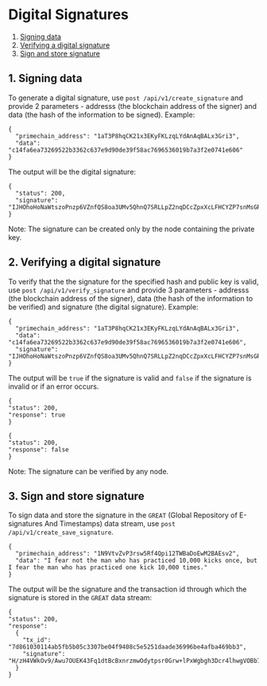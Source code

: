 # Digital Signatures

1. [Signing data](#1-signing-data)
2. [Verifying a digital signature](#2-verifying-a-digital-signature)
3. [Sign and store signature](#3-sign-and-store-signature)

## 1. Signing data
To generate a digital signature, use `post /api/v1/create_signature` and provide 2 parameters - addresss (the blockchain address of the signer) and data (the hash of the information to be signed). Example:
```
{
  "primechain_address": "1aT3P8hqCK21x3EKyFKLzqLYdAnAqBALx3Gri3",
  "data": "c14fa6ea73269522b3362c637e9d90de39f58ac7696536019b7a3f2e0741e606"
}
```

The output will be the digital signature:
```
{
  "status": 200,
  "signature": "IJHOhoHoNaWtszoPnzp6VZnfQS8oa3UMv5QhnQ7SRLLpZ2nqDCcZpxXcLFHCYZP7snMsGRW4dOyl7AYzb/17QOI="
}
```
Note: The signature can be created only by the node containing the private key.

## 2. Verifying a digital signature

To verify that the the signature for the specified hash and public key is valid, use `post /api/v1/verify_signature` and provide 3 parameters - addresss (the blockchain address of the signer), data (the hash of the information to be verified) and signature (the digital signature). Example:
```
{
  "primechain_address": "1aT3P8hqCK21x3EKyFKLzqLYdAnAqBALx3Gri3",
  "data": "c14fa6ea73269522b3362c637e9d90de39f58ac7696536019b7a3f2e0741e606",
  "signature": "IJHOhoHoNaWtszoPnzp6VZnfQS8oa3UMv5QhnQ7SRLLpZ2nqDCcZpxXcLFHCYZP7snMsGRW4dOyl7AYzb/17QOI="
}
```
The output will be `true` if the signature is valid and `false` if the signature is invalid or if an error occurs.
```
{
"status": 200,
"response": true
}
```
```
{
"status": 200,
"response": false
}
```
Note: The signature can be verified by any node.

## 3. Sign and store signature 

To sign data and store the signature in the `GREAT` (Global Repository of E-signatures And Timestamps) data stream, use `post /api/v1/create_save_signature`.
```
{
  "primechain_address": "1N9VtvZvP3rsw5Rf4Qpi12TWBaDoEwM2BAEsv2",
  "data": "I fear not the man who has practiced 10,000 kicks once, but I fear the man who has practiced one kick 10,000 times."
}
```
The output will be the signature and the transaction id through which the signature is stored in the `GREAT` data stream:
```
{
"status": 200,
"response": 
  {
    "tx_id": "7d861030114ab5fb5b05c3307be04f9408c5e5251daade36996be4afba469bb3",
    "signature": "H/zH4VWkOv9/Awu7OUEK43Fq1dtBcBxnrzmwOdytpsr0Grw+lPxWgbgh3Dcr4lhwgVOBb7vAoChjUvqxlqnpDAI="
  }
}
```
